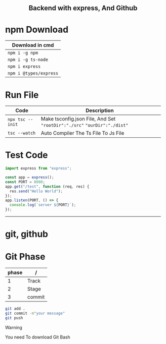<h2 align="center">Backend with express, And Github</h2>

# npm Download <!-- omit in toc -->
| Download in cmd        |
| ---------------------- |
| `npm i -g npm`         |
| `npm i -g ts-node`     |
| `npm i express`        |
| `npm i @types/express` |

# Run File

| Code              | Description                                                              |
| ----------------- | ------------------------------------------------------------------------ |
| `npx tsc --init ` | Make tsconfig.json File, And Set `"rootDir":"./src"` `"ourDir":"./dist"` |
| `tsc --watch`     | Auto Compiler The Ts File To Js File                                     |

# Test Code

```ts
import express from "express";

const app = express();
const PORT = 8080;
app.get("/test", function (req, res) {
  res.send("Hello World");
});
app.listen(PORT, () => {
  console.log(`server ${PORT}`);
});
```
<hr>

# git, github

# Git Phase

| phase|/|
|------|-|
|1|Track|
|2|Stage|
|3|commit|

```bash
git add .
git commit -m"your message"
git push
```

> [!WARNING]  
> You need To download Git Bash
